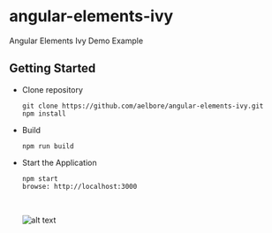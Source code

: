 # angular-elements-ivy
Angular Elements Ivy Demo Example


## Getting Started
* Clone repository
  ```
  git clone https://github.com/aelbore/angular-elements-ivy.git
  npm install
  ```
* Build
  ```
  npm run build
  ```
* Start the Application
  ```
  npm start
  browse: http://localhost:3000
  ```
  <br />
  
  ![alt text](https://raw.githubusercontent.com/aelbore/angular-elements-ivy/master/card-search.gif)
